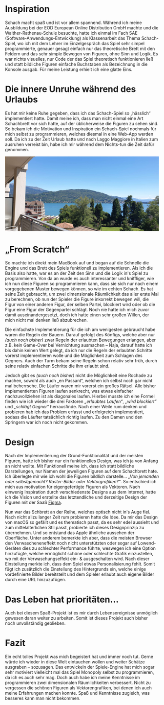 # Inspiration

Schach macht spaß und ist vor allem spannend. Während ich meine Ausbildung bei der EOD European Online Distribution GmbH machte und die Walther-Rathenau-Schule besuchte, hatte ich einmal im Fach SAE (Software-Anwendungs-Entwicklung) als Klassenarbeit das Thema Schach-Spiel, wo ich mit dem Lehrer im Einzelgespräch das Spiel sehr simpel programmierte, genauer gesagt einfach nur das theoretische Brett mit den Feldern und das sehr simple Bewegen von Figuren, ohne Sinn und Logik. Es war nichts visuelles, nur Code der das Spiel theoretisch funktionieren ließ und statt bildliche Figuren einfache Buchstaben als Bezeichnung in die Konsole ausgab. Für meine Leistung erhielt ich eine glatte Eins.

# Die innere Unruhe während des Urlaubs

Es hat mir keine Ruhe gegeben, dass ich das Schach-Spiel so „hässlich“ implementiert hatte. Damit meine ich, dass man nicht einmal eine Art Schachbrett vor sich hatte, auf der üblicherweise die Figuren zu sehen sind. So bekam ich die Motivation und Inspiration ein Schach-Spiel nochmals für mich selbst zu programmieren, welches diesmal in eine Web-App werden soll. Da ich zu der Zeit Urlaub hatte und nach Laggo Maggiore in Italien zum ausruhen verreist bin, habe ich mir während dem Nichts-tun die Zeit dafür genommen.

![Laggo Maggiore captured by Daniel Sharkov](projects/svelte_chess/media/laggo_maggiore.jpeg)

# „From Scratch“

So machte ich direkt mein MacBook auf und began auf die Schnelle die Engine und das Brett des Spiels funktionell zu implementieren. Als ich die Basis also hatte, war es an der Zeit den Sinn und die Logik in's Spiel zu programmieren. Von da an wurde es auch interessanter und kniffliger, wie ich nun diese Figuren so programmieren kann, dass sie sich nur nach einem vorgegebenen Muster bewegen können, so wie im echten Schach. Es hat seine Zeit gebraucht, um zwei dimensionale Räumlichkeit das aller erste Mal zu berechnen, ob nun der Spieler die Figure inkorrekt bewegen will, die Figur von einer anderen Figur, der selben Partei, blockiert wird oder ob die Figur eine Figur der Gegenpartei schlägt. Noch nie hatte ich mich zuvor damit auseinandergesetzt, doch ich hatte einen sehr großen Willen, der mich nicht mal denken ließ abzubrechen.

Die einfachste Implementierung für die ich am wenigesten gebraucht habe waren die Regeln der Bauern. Darauf gefolgt des Könfigs, welche aber nur *(auch noch bisher)* zwar Regeln der erlaubten Bewegungen erlangen, aber z.B. kein Game-Over bei Vernichtung ausmachen – Naja, darauf hatte ich bis dahin keinen Wert gelegt, da ich nur die Regeln der erlaubten Schritte vorerst implementieren wolle und die Möglichkeit zum Schlagen des Gegners. Auch der Turm bekam seine Regeln schon relativ sehr früh, durch seine relativ einfachen Schritte die ihm erlaubt sind.

Jedoch gibt es *(auch noch bisher)* nicht die Möglichkeit eine Rochade zu machen, sowohl als auch „en Passant“, welchen ich selbst noch gar nicht mal beherrsche. Die Läufer waren mir vorerst ein großes Rätsel. Alle bisher implementierten Figuren laufen senkrecht, was etwas einfacher nachzuvollziehen ist als diagonales laufen. Hierbei musste ich eine Formel finden wie ich wieder die drei Faktoren *„erlaubtes Laufen“*, *„wird blockiert“* und *„schlägt Gegner“* herrausfinde. Nach einer Weile rum denken und probieren hab ich das Problem erfasst und erfolgreich implementiert, sodass die Läufter tatsächlich richtig laufen.
Zu den Damen und den Springern war ich noch nicht gekommen.

# Design

Nach der Implementierung der Grund-Funktionalität und der meisten Figuren, hatte ich bisher nur ein funktionelles Design, was ich ja von Anfang an nicht wollte. Mit Funktionell meine ich, dass ich statt bildliche Darstellungen, nur Namen der jeweiligen Figuren auf dem Schachbrett hate. Ich überlegte mir wie ich wohl die Figuren bildlich darstelle... *„Von jemanden oder selbstgemacht? Raster-Bilder oder Vektorgrafiken?“*. So entschied ich mich aus motivation für eigengefertigte Figuren als Vektoren. Nach einwenig Inspiration durch verschiedenste Designs aus dem Internet, hatte ich die Vision und erstellte das letztendliche und derzeitige Design der Figuren mit der SaaS [Figma](https://figma.com).

Nun war das Schbrett an der Reihe, welches optisch nicht in's Auge fiel. Nach nicht allzu langer Zeit rum probieren hatte die Idee. Da mir das Design von macOS so gefällt und es thematisch passt, da es sehr edel aussieht und zum mittelalterlichen Stil passt, probierte ich dieses Designprinzip zu übernehmen. Und so entstand das Apple ähnliche aussehen der Oberfläche. Unter anderem bemerkte ich aber, dass die meisten Browser den Verwascheneneffekt noch nicht unterstützten oder sogar auf Lowend-Geräten dies zu schlechter Performance führte, weswegen ich eine Option hinzufügte, welche ermöglicht schöne oder schlechte Grafik einzustellen, wo mit der Verwaschungseffekt ein- & ausgeschalten wird. Nach dieser Einstellung merkte ich, dass dem Spiel etwas Personalisierung fehlt. Somit fügt ich zusätzlich die Einstellung des Hintergrunds ein, welche einige vordefinierte Bilder bereitstellt und dem Spieler erlaubt auch eigene Bilder durch eine URL hinzuzufügen.

# Das Leben hat prioritäten...

Auch bei diesem Spaß-Projekt ist es mir durch Lebensereignisse unmöglich gewesen daran weiter zu arbeiten. Somit ist dieses Projekt auch bisher noch unvollständig geblieben.

# Fazit

Ein echt tolles Projekt was mich begeistert hat und immer noch tut. Gerne würde ich wieder in diese Welt eintauchen wollen und weiter Schätze ausgraben – sozusagen. Das entwickeln der Spiele-Engine hat mich sogar sehr motiviert vielleicht mal das Spiel Monopoly selbst zu programmieren, da ich es auch sehr mag. Doch auch habe ich meine Kenntnisse im programmieren zwei dimensionalen Räumlichkeiten verbessert. Nicht zu vergessen die schönen Figuren als Vektorengrafiken, bei denen ich auch meine Erfahrungen machen konnte. Spaß und Kenntnisse zugleich, was besseres kann man nicht bekommen.
